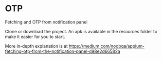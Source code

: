 # OTP
Fetching and OTP from notification panel

Clone or download the project. An apk is available in the resources folder to make it easier for you to start.

More in-depth explanation is at https://medium.com/noobqa/appium-fetching-otp-from-the-notification-panel-d98e2d66582a
